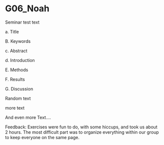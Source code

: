 # G06_Noah

Seminar test text

a. Title

B. Keywords 

c. Abstract

d. Introduction

E. Methods

F. Results

G. Discussion

Random text 

more text 

And even more Text.... 

Feedback: Exercises were fun to do, with some hiccups, and took us about 2 hours. The most difficult part was to organize everything within our group to keep everyone on the same page. 

